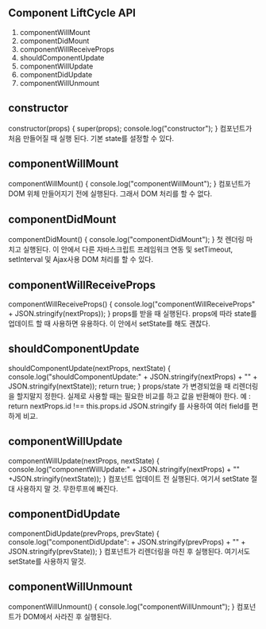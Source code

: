 ## Component LiftCycle API
1. componentWillMount
2. componentDidMount
3. componentWillReceiveProps
4. shouldComponentUpdate
5. componentWillUpdate
6. componentDidUpdate
7. componentWillUnmount

## constructor
constructor(props) {
    super(props);
    console.log("constructor");
}
컴포넌트가 처음 만들어질 때 실행 된다. 기본 state를 설정할 수 있다.

## componentWillMount
componentWillMount() {
    console.log("componentWillMount");
}
컴포넌트가 DOM 위체 만들어지기 전에 실행된다. 그래서 DOM 처리를 할 수 없다.

## componentDidMount
componentDidMount() {
    console.log("componentDidMount");
}
첫 렌더링 마치고 실행된다. 이 안에서 다른 자바스크립트 프레임워크 연동 및 setTimeout, setInterval 및 Ajax사용
DOM 처리를 할 수 있다.

## componentWillReceiveProps
componentWillReceiveProps() {
    console.log("componentWillReceiveProps" + JSON.stringify(nextProps));
}
props를 받을 때 실행된다. props에 따라 state를 업데이트 할 때 사용하면 유용하다.
이 안에서 setState를 해도 괜찮다.

## shouldComponentUpdate
shouldComponentUpdate(nextProps, nextState) {
    console.log("shouldComponentUpdate:" + JSON.stringify(nextProps) + "" + JSON.stringify(nextState));
    return true;
}
props/state 가 변경되었을 때 리렌더링을 할지말지 정한다.
실제로 사용할 때는 필요한 비교를 하고 값을 반환해야 한다.
예 : return nextProps.id !== this.props.id
JSON.stringify 를 사용하여 여러 field를 편하게 비교.

## componentWillUpdate
componentWillUpdate(nextProps, nextState) {
    console.log("componentWillUpdate:" + JSON.stringify(nextProps) + "" +JSON.stringify(nextState));
}
컴포넌트 업데이트 전 실행된다.
여기서 setState 절대 사용하지 말 것. 무한루프에 빠진다.

## componentDidUpdate
componentDidUpdate(prevProps, prevState) {
    console.log("componentDidUpdate": + JSON.stringify(prevProps) + "" + JSON.stringify(prevState));
}
컴포넌트가 리렌더링을 마친 후 실행된다.
여기서도 setState를 사용하지 말것.

## componentWillUnmount
componentWillUnmount() {
    console.log("componentWillUnmount");
}
컴포넌트가 DOM에서 사라진 후 실행된다.
